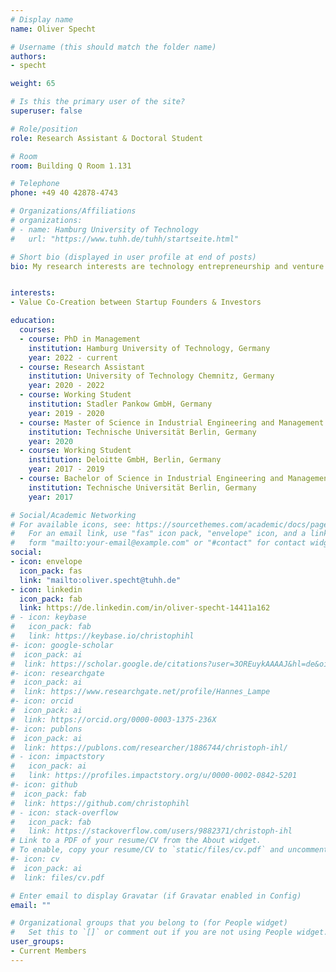 ```yaml
---
# Display name
name: Oliver Specht

# Username (this should match the folder name)
authors:
- specht

weight: 65

# Is this the primary user of the site?
superuser: false

# Role/position
role: Research Assistant & Doctoral Student

# Room
room: Building Q Room 1.131

# Telephone
phone: +49 40 42878-4743

# Organizations/Affiliations
# organizations:
# - name: Hamburg University of Technology
#   url: "https://www.tuhh.de/tuhh/startseite.html"

# Short bio (displayed in user profile at end of posts)
bio: My research interests are technology entrepreneurship and venture capital financing.


interests:
- Value Co-Creation between Startup Founders & Investors

education:
  courses:
  - course: PhD in Management
    institution: Hamburg University of Technology, Germany
    year: 2022 - current
  - course: Research Assistant
    institution: University of Technology Chemnitz, Germany
    year: 2020 - 2022
  - course: Working Student
    institution: Stadler Pankow GmbH, Germany
    year: 2019 - 2020
  - course: Master of Science in Industrial Engineering and Management
    institution: Technische Universität Berlin, Germany
    year: 2020
  - course: Working Student
    institution: Deloitte GmbH, Berlin, Germany
    year: 2017 - 2019
  - course: Bachelor of Science in Industrial Engineering and Management
    institution: Technische Universität Berlin, Germany
    year: 2017

# Social/Academic Networking
# For available icons, see: https://sourcethemes.com/academic/docs/page-builder/#icons
#   For an email link, use "fas" icon pack, "envelope" icon, and a link in the
#   form "mailto:your-email@example.com" or "#contact" for contact widget.
social:
- icon: envelope
  icon_pack: fas
  link: "mailto:oliver.specht@tuhh.de"
- icon: linkedin
  icon_pack: fab
  link: https://de.linkedin.com/in/oliver-specht-14411a162
# - icon: keybase
#   icon_pack: fab
#   link: https://keybase.io/christophihl
#- icon: google-scholar
#  icon_pack: ai
#  link: https://scholar.google.de/citations?user=3OREuykAAAAJ&hl=de&oi=ao
#- icon: researchgate
#  icon_pack: ai
#  link: https://www.researchgate.net/profile/Hannes_Lampe
#- icon: orcid
#  icon_pack: ai
#  link: https://orcid.org/0000-0003-1375-236X
#- icon: publons
#  icon_pack: ai
#  link: https://publons.com/researcher/1886744/christoph-ihl/
# - icon: impactstory
#   icon_pack: ai
#   link: https://profiles.impactstory.org/u/0000-0002-0842-5201
#- icon: github
#  icon_pack: fab
#  link: https://github.com/christophihl
# - icon: stack-overflow
#   icon_pack: fab
#   link: https://stackoverflow.com/users/9882371/christoph-ihl
# Link to a PDF of your resume/CV from the About widget.
# To enable, copy your resume/CV to `static/files/cv.pdf` and uncomment the lines below.
#- icon: cv
#  icon_pack: ai
#  link: files/cv.pdf

# Enter email to display Gravatar (if Gravatar enabled in Config)
email: ""

# Organizational groups that you belong to (for People widget)
#   Set this to `[]` or comment out if you are not using People widget.
user_groups:
- Current Members
---
```

